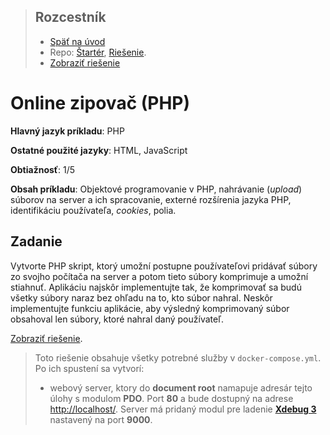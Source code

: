 <div class="hidden">

> ## Rozcestník
> - [Späť na úvod](../../README.md)
> - Repo: [Štartér](/../../tree/main/php/zipper), [Riešenie](/../../tree/solution/php/zipper).
> - [Zobraziť riešenie](riesenie.md)
</div>

# Online zipovač (PHP)
<div class="info"> 

**Hlavný jazyk príkladu**: PHP

**Ostatné použité jazyky**: HTML, JavaScript

**Obtiažnosť**: 1/5

**Obsah príkladu**: Objektové programovanie v PHP, nahrávanie (*upload*) súborov na server a ich spracovanie, externé rozšírenia jazyka PHP, identifikáciu používateľa, *cookies*, polia.
</div>

## Zadanie

Vytvorte PHP skript, ktorý umožní postupne používateľovi pridávať súbory zo svojho počítača na server a potom tieto súbory komprimuje a umožní stiahnuť. Aplikáciu najskôr implementujte tak, že komprimovať sa budú všetky súbory naraz bez ohľadu na to, kto súbor nahral. Neskôr implementujte funkciu aplikácie, aby výsledný komprimovaný súbor obsahoval len súbory, ktoré nahral daný používateľ.

<div class="hidden">

[Zobraziť riešenie](riesenie.md).

> Toto riešenie obsahuje všetky potrebné služby v `docker-compose.yml`. Po ich spustení sa vytvorí:
> - webový server, ktory do __document root__ namapuje adresár tejto úlohy s modulom __PDO__. Port __80__ a bude dostupný na adrese [http://localhost/](http://localhost/). Server má pridaný modul pre ladenie [__Xdebug 3__](https://xdebug.org/) nastavený na port __9000__.

</div>